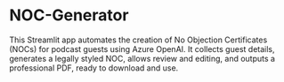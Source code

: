 # NOC-Generator
This Streamlit app automates the creation of No Objection Certificates (NOCs) for podcast guests using Azure OpenAI. It collects guest details, generates a legally styled NOC, allows review and editing, and outputs a professional PDF, ready to download and use.

